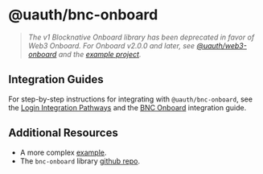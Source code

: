 # @uauth/bnc-onboard

> *The v1 Blocknative Onboard library has been deprecated in favor of Web3 Onboard. For Onboard v2.0.0 and later, see [@uauth/web3-onboard](../web3-onboard/README.md) and the [example project](../../examples/web3-onboard/README.md).* 

## Integration Guides

For step-by-step instructions for integrating with `@uauth/bnc-onboard`, see the [Login Integration Pathways](https://docs.unstoppabledomains.com/login-with-unstoppable/get-started-login/integration-pathways/) and the [BNC Onboard](https://docs.unstoppabledomains.com/login-with-unstoppable/login-integration-guides/bnc-onboard-guide/) integration guide.

## Additional Resources

- A more complex [example](../../examples/bnc-onboard/README.md).
- The `bnc-onboard` library [github repo](https://github.com/blocknative/web3-onboard/tree/v1-onboard).
